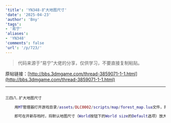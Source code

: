 ```yaml
---
'title': 'YN348-扩大地图尺寸'
'date': '2025-04-23'
'author': 'Bny'
'tags':
- '易宁'
'aliases':
- 'YN348'
'comments': false
'url': '/p/723/'
---
```


> 代码来源于“易宁”大佬的分享，仅供学习，不要直接复制粘贴。

原帖链接：[http://bbs.3dmgame.com/thread-3859071-1-1.html](http://bbs.3dmgame.com/thread-3859071-1-1.html)

---

```lua  

三四八.扩大地图尺寸

	用MT管理器打开游戏目录/assets/DLC0002/scripts/map/forest_map.lua文件，将local min_size = 350替换为local min_size = 800

	即可在开新存档时，将默认地图尺寸（World按钮下的World size的Default选项）放大2倍以上，800的数字可自行调整，注意地图尺寸越大，对计算机配置要求越高

```  


